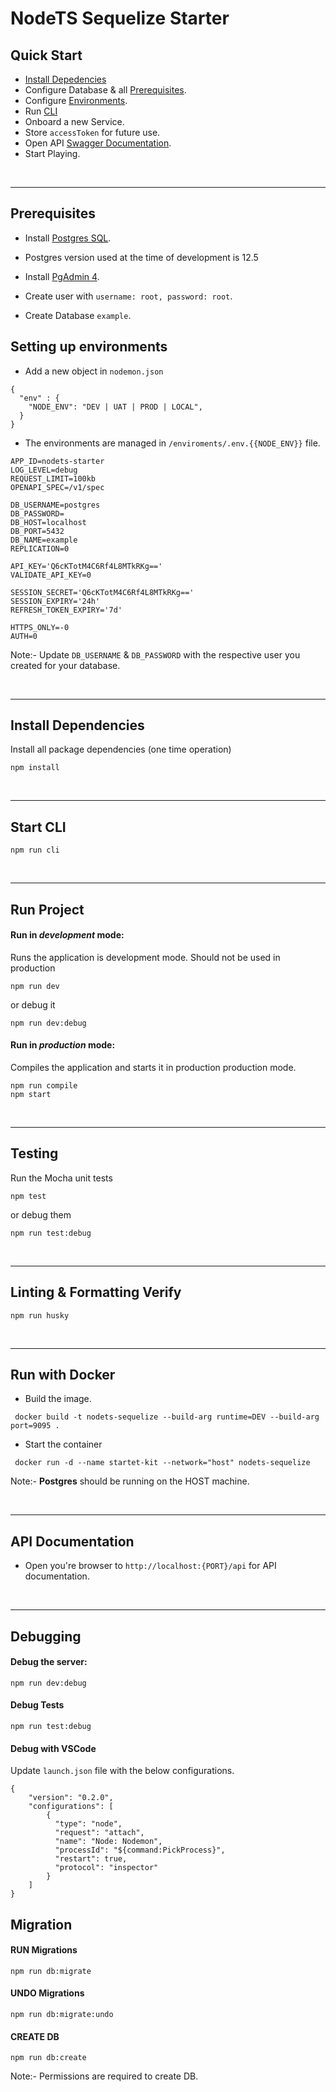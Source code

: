 # NodeTS Sequelize Starter

## Quick Start

- [Install Depedencies](#Install-Dependencies)
- Configure Database & all [Prerequisites](#Prerequisites).
- Configure [Environments](#Setting-up-environments).
- Run [CLI](#Start-CLI)
- Onboard a new Service.
- Store `accessToken` for future use.
- Open API [Swagger Documentation](#API-Documentation).
- Start Playing.

<br>
<hr>

## Prerequisites

- Install [Postgres SQL](https://www.digitalocean.com/community/tutorials/how-to-install-and-use-postgresql-on-ubuntu-18-04).

- Postgres version used at the time of development is 12.5

- Install [PgAdmin 4](https://askubuntu.com/a/1041976).

- Create user with `username: root, password: root`.

- Create Database `example`.

## Setting up environments

- Add a new object in `nodemon.json`

```
{
  "env" : {
    "NODE_ENV": "DEV | UAT | PROD | LOCAL",
  }
}
```

- The environments are managed in `/enviroments/.env.{{NODE_ENV}}` file.

```
APP_ID=nodets-starter
LOG_LEVEL=debug
REQUEST_LIMIT=100kb
OPENAPI_SPEC=/v1/spec

DB_USERNAME=postgres
DB_PASSWORD=
DB_HOST=localhost
DB_PORT=5432
DB_NAME=example
REPLICATION=0

API_KEY='Q6cKTotM4C6Rf4L8MTkRKg=='
VALIDATE_API_KEY=0

SESSION_SECRET='Q6cKTotM4C6Rf4L8MTkRKg=='
SESSION_EXPIRY='24h'
REFRESH_TOKEN_EXPIRY='7d'

HTTPS_ONLY=-0
AUTH=0
```

Note:- Update `DB_USERNAME` & `DB_PASSWORD` with the respective user you created for your database.

<br>
<hr>

## Install Dependencies

Install all package dependencies (one time operation)

```
npm install
```

<br>
<hr>

## Start CLI

```
npm run cli
```

<br>
<hr>

## Run Project

#### Run in _development_ mode:

Runs the application is development mode. Should not be used in production

```shell
npm run dev
```

or debug it

```shell
npm run dev:debug
```

#### Run in _production_ mode:

Compiles the application and starts it in production production mode.

```shell
npm run compile
npm start
```

<br>
<hr>

## Testing

Run the Mocha unit tests

```shell
npm test
```

or debug them

```shell
npm run test:debug
```

<br>
<hr>

## Linting & Formatting Verify

```
npm run husky
```

<br>
<hr>

## Run with Docker

- Build the image.

```
 docker build -t nodets-sequelize --build-arg runtime=DEV --build-arg port=9095 .
```

- Start the container

```
 docker run -d --name startet-kit --network="host" nodets-sequelize
```

Note:- **Postgres** should be running on the HOST machine.

<br>
<hr>

## API Documentation

- Open you're browser to `http://localhost:{PORT}/api` for API documentation.

<br>
<hr>

## Debugging

#### Debug the server:

```
npm run dev:debug
```

#### Debug Tests

```
npm run test:debug
```

#### Debug with VSCode

Update `launch.json` file with the below configurations.

```
{
    "version": "0.2.0",
    "configurations": [
        {
          "type": "node",
          "request": "attach",
          "name": "Node: Nodemon",
          "processId": "${command:PickProcess}",
          "restart": true,
          "protocol": "inspector"
        }
    ]
}

```


## Migration

#### RUN Migrations
```
npm run db:migrate
```

#### UNDO Migrations
```
npm run db:migrate:undo
```

#### CREATE DB
```
npm run db:create
```

Note:- Permissions are required to create DB. 
